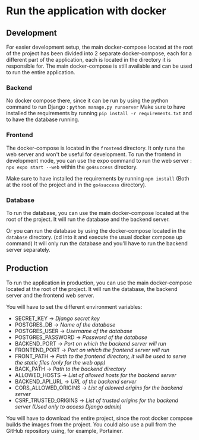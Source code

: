 # Run the application with docker

## Development

For easier development setup, the main docker-compose located at the root of the project has been divided into 2
separate docker-compose, each for a different part of the application, each is located in the directory it is
responsible for. The main docker-compose is still available and can be used to run the entire application.

### Backend

No docker compose there, since it can be run by using the python command to run Django : `python manage.py runserver`
Make sure to have installed the requirements by running `pip install -r requirements.txt` and to have the database
running.

### Frontend

The docker-compose is located in the `frontend` directory. It only runs the web server and won't be useful for
development. To run the frontend in development mode, you can use the expo command to run the web
server : `npx expo start --web` within the `go4success` directory.

Make sure to have installed the requirements by running `npm install` (Both at the root of the project and in
the `go4success` directory).

### Database

To run the database, you can use the main docker-compose located at the root of the project. It will run the database
and the backend server.

Or you can run the database by using the docker-compose located in the `database` directory. (cd into it and execute the
usual docker compose up command) It will only run the database and you'll have to run the backend server separately.

## Production

To run the application in production, you can use the main docker-compose located at the root of the project. It will
run the database, the backend server and the frontend web server.

You will have to set the different environment variables:

- SECRET_KEY &rarr; *Django secret key*
- POSTGRES_DB &rarr; *Name of the database*
- POSTGRES_USER &rarr; *Username of the database*
- POSTGRES_PASSWORD &rarr; *Password of the database*
- BACKEND_PORT &rarr; *Port on which the backend server will run*
- FRONTEND_PORT &rarr; *Port on which the frontend server will run*
- FRONT_PATH &rarr; *Path to the frontend directory, it will be used to serve the static files (only for the web app)*
- BACK_PATH &rarr; *Path to the backend directory*
- ALLOWED_HOSTS &rarr; *List of allowed hosts for the backend server*
- BACKEND_API_URL &rarr; *URL of the backend server*
- CORS_ALLOWED_ORIGINS &rarr; *List of allowed origins for the backend server*
- CSRF_TRUSTED_ORIGINS &rarr; *List of trusted origins for the backend server (Used only to access Django admin)*

You will have to download the entire project, since the root docker compose builds the images from the project. You
could also use a pull from the GitHub repository using, for example, Portainer.